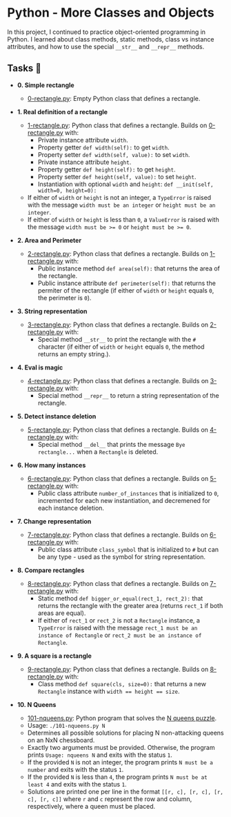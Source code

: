 # Python - More Classes and Objects

In this project, I continued to practice object-oriented programming in Python.
I learned about class methods, static methods, class vs instance attributes, and
how to use the special `__str__` and `__repr__` methods.

## Tasks :page_with_curl:

- **0. Simple rectangle**

  - [0-rectangle.py](./0-rectangle.py): Empty Python class that defines a rectangle.

- **1. Real definition of a rectangle**

  - [1-rectangle.py](./1-rectangle.py): Python class that defines a rectangle. Builds on
    [0-rectangle.py](./0-rectangle.py) with:
    - Private instance attribute `width`.
    - Property getter `def width(self):` to get `width`.
    - Property setter `def width(self, value):` to set `width`.
    - Private instance attribute `height`.
    - Property getter `def height(self):` to get `height`.
    - Property setter `def height(self, value):` to set `height`.
    - Instantiation with optional `width` and `height`: `def __init(self, width=0, height=0):`
  - If either of `width` or `height` is not an integer, a `TypeError` is
    raised with the message `width must be an integer` or `height must be an integer`.
  - If either of `width` or `height` is less than `0`, a `ValueError` is
    raised with the message `width must be >= 0` or `height must be >= 0`.

- **2. Area and Perimeter**

  - [2-rectangle.py](./2-rectangle.py): Python class that defines a rectangle. Builds on
    [1-rectangle.py](./1-rectangle.py) with:
    - Public instance method `def area(self):` that returns the area of
      the rectangle.
    - Public instance attribute `def perimeter(self):` that returns the
      permiter of the rectangle (if either of `width` or `height` equals `0`, the
      perimeter is `0`).

- **3. String representation**

  - [3-rectangle.py](./3-rectangle.py): Python class that defines a rectangle. Builds on
    [2-rectangle.py](./2-rectangle.py) with:
    - Special method `__str__` to print the rectangle with the `#` character
      (if either of `width` or `height` equals `0`, the method returns an empty
      string.).

- **4. Eval is magic**

  - [4-rectangle.py](./4-rectangle.py): Python class that defines a rectangle. Builds on
    [3-rectangle.py](./3-rectangle.py) with:
    - Special method `__repr__` to return a string representation of the
      rectangle.

- **5. Detect instance deletion**

  - [5-rectangle.py](./5-rectangle.py): Python class that defines a rectangle. Builds on
    [4-rectangle.py](./4-rectangle.py) with:
    - Special method `__del__` that prints the message `Bye rectangle...`
      when a `Rectangle` is deleted.

- **6. How many instances**

  - [6-rectangle.py](./6-rectangle.py): Python class that defines a rectangle. Builds on
    [5-rectangle.py](./5-rectangle.py) with:
    - Public class attribute `number_of_instances` that is initialized to `0`,
      incremented for each new instantiation, and decremened for each instance deletion.

- **7. Change representation**

  - [7-rectangle.py](./7-rectangle.py): Python class that defines a rectangle. Builds on
    [6-rectangle.py](./6-rectangle.py) with:
    - Public class attribute `class_symbol` that is initialized to `#` but can
      be any type - used as the symbol for string representation.

- **8. Compare rectangles**

  - [8-rectangle.py](./8-rectangle.py): Python class that defines a rectangle. Builds on
    [7-rectangle.py](./7-rectangle.py) with:
    - Static method `def bigger_or_equal(rect_1, rect_2):` that returns the
      rectangle with the greater area (returns `rect_1` if both areas are equal).
    - If either of `rect_1` or `rect_2` is not a `Rectangle` instance, a
      `TypeError` is raised with the message `rect_1 must be an instance of Rectangle` or `rect_2 must be an instance of Rectangle`.

- **9. A square is a rectangle**

  - [9-rectangle.py](./9-rectangle.py): Python class that defines a rectangle. Builds on
    [8-rectangle.py](./8-rectangle.py) with:
    - Class method `def square(cls, size=0):` that returns a new `Rectangle`
      instance with `width == height == size`.

- **10. N Queens**
  - [101-nqueens.py](./101-nqueens.py): Python program that solves the [N queens puzzle](https://en.wikipedia.org/wiki/Eight_queens_puzzle).
  - Usage: `./101-nqueens.py N`
  - Determines all possible solutions for placing N non-attacking queens on an
    NxN chessboard.
  - Exactly two arguments must be provided. Otherwise, the program prints
    `Usage: nqueens N` and exits with the status `1`.
  - If the provided `N` is not an integer, the program prints `N must be a number` and exits with the status `1`.
  - If the provided `N` is less than `4`, the program prints `N must be at least 4` and exits with the status `1`.
  - Solutions are printed one per line in the format `[[r, c], [r, c], [r, c], [r, c]]` where `r` and `c` represent the row and column, respectively, where a
    queen must be placed.
